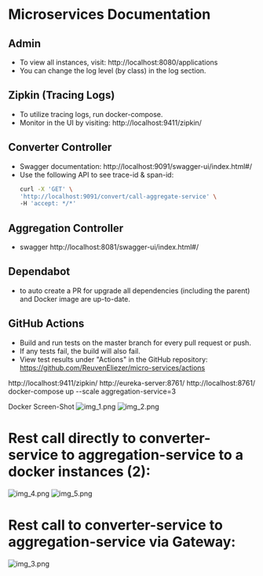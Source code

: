 # Microservices Documentation

## Admin

- To view all instances, visit: http://localhost:8080/applications
- You can change the log level (by class) in the log section.

## Zipkin (Tracing Logs)

- To utilize tracing logs, run docker-compose.
- Monitor in the UI by visiting: http://localhost:9411/zipkin/

## Converter Controller

- Swagger documentation: http://localhost:9091/swagger-ui/index.html#/
- Use the following API to see trace-id & span-id:
  ```bash
  curl -X 'GET' \
  'http://localhost:9091/convert/call-aggregate-service' \
  -H 'accept: */*'
  
## Aggregation Controller
- swagger http://localhost:8081/swagger-ui/index.html#/

## Dependabot
- to auto create a PR for upgrade all dependencies (including the parent) and Docker image are up-to-date.
## GitHub Actions
- Build and run tests on the master branch for every pull request or push.
- If any tests fail, the build will also fail.
- View test results under "Actions" in the GitHub repository:
  https://github.com/ReuvenEliezer/micro-services/actions

http://localhost:9411/zipkin/
http://eureka-server:8761/
http://localhost:8761/
docker-compose up --scale aggregation-service=3

Docker Screen-Shot
![img_1.png](img_1.png)
![img_2.png](img_2.png)

# Rest call directly to converter-service to aggregation-service to a docker instances (2):
![img_4.png](img_4.png)
![img_5.png](img_5.png)
# Rest call to converter-service to aggregation-service via Gateway:
![img_3.png](img_3.png)

